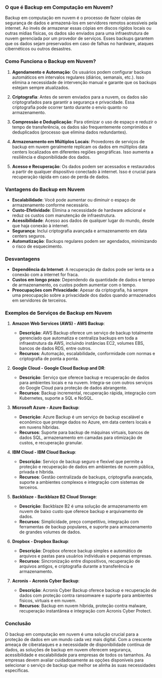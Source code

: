### O que é Backup em Computação em Nuvem?

Backup em computação em nuvem é o processo de fazer cópias de segurança de dados e armazená-los em servidores remotos acessíveis pela internet. Ao invés de armazenar essas cópias em discos rígidos locais ou outras mídias físicas, os dados são enviados para uma infraestrutura de nuvem gerenciada por um provedor de serviços. Esses backups garantem que os dados sejam preservados em caso de falhas no hardware, ataques cibernéticos ou outros desastres.

### Como Funciona o Backup em Nuvem?

1. **Agendamento e Automação**: Os usuários podem configurar backups automáticos em intervalos regulares (diários, semanais, etc.). Isso elimina a necessidade de intervenção manual e garante que os backups estejam sempre atualizados.

2. **Criptografia**: Antes de serem enviados para a nuvem, os dados são criptografados para garantir a segurança e privacidade. Essa criptografia pode ocorrer tanto durante o envio quanto no armazenamento.

3. **Compressão e Deduplicação**: Para otimizar o uso de espaço e reduzir o tempo de transferência, os dados são frequentemente comprimidos e deduplicados (processo que elimina dados redundantes).

4. **Armazenamento em Múltiplos Locais**: Provedores de serviços de backup em nuvem geralmente replicam os dados em múltiplos data centers localizados em diferentes regiões geográficas. Isso aumenta a resiliência e disponibilidade dos dados.

5. **Acesso e Recuperação**: Os dados podem ser acessados e restaurados a partir de qualquer dispositivo conectado à internet. Isso é crucial para recuperação rápida em caso de perda de dados.

### Vantagens do Backup em Nuvem

- **Escalabilidade**: Você pode aumentar ou diminuir o espaço de armazenamento conforme necessário.
- **Custo-Efetividade**: Elimina a necessidade de hardware adicional e reduz os custos com manutenção de infraestrutura.
- **Acessibilidade**: Acesso aos dados de qualquer lugar do mundo, desde que haja conexão à internet.
- **Segurança**: Inclui criptografia avançada e armazenamento em data centers seguros.
- **Automatização**: Backups regulares podem ser agendados, minimizando o risco de esquecimento.

### Desvantagens

- **Dependência da Internet**: A recuperação de dados pode ser lenta se a conexão com a internet for fraca.
- **Custos em longo prazo**: Dependendo da quantidade de dados e tempo de armazenamento, os custos podem aumentar com o tempo.
- **Preocupações com Privacidade**: Apesar da criptografia, há sempre uma preocupação sobre a privacidade dos dados quando armazenados em servidores de terceiros.

### Exemplos de Serviços de Backup em Nuvem

1. **Amazon Web Services (AWS) - AWS Backup**: 
   - **Descrição**: AWS Backup oferece um serviço de backup totalmente gerenciado que automatiza e centraliza backups em toda a infraestrutura da AWS, incluindo instâncias EC2, volumes EBS, bancos de dados RDS, entre outros.
   - **Recursos**: Automação, escalabilidade, conformidade com normas e criptografia de ponta a ponta.

2. **Google Cloud - Google Cloud Backup and DR**:
   - **Descrição**: Serviço que oferece backup e recuperação de dados para ambientes locais e na nuvem. Integra-se com outros serviços do Google Cloud para proteção de dados abrangente.
   - **Recursos**: Backup incremental, recuperação rápida, integração com Kubernetes, suporte a SQL e NoSQL.

3. **Microsoft Azure - Azure Backup**:
   - **Descrição**: Azure Backup é um serviço de backup escalável e econômico que protege dados no Azure, em data centers locais e em nuvens híbridas.
   - **Recursos**: Suporte para backup de máquinas virtuais, bancos de dados SQL, armazenamento em camadas para otimização de custos, e recuperação granular.

4. **IBM Cloud - IBM Cloud Backup**:
   - **Descrição**: Serviço de backup seguro e flexível que permite a proteção e recuperação de dados em ambientes de nuvem pública, privada e híbrida.
   - **Recursos**: Gestão centralizada de backups, criptografia avançada, suporte a ambientes complexos e integração com sistemas de terceiros.

5. **Backblaze - Backblaze B2 Cloud Storage**:
   - **Descrição**: Backblaze B2 é uma solução de armazenamento em nuvem de baixo custo que oferece backup e arquivamento de dados.
   - **Recursos**: Simplicidade, preço competitivo, integração com ferramentas de backup populares, e suporte para armazenamento de grandes volumes de dados.

6. **Dropbox - Dropbox Backup**:
   - **Descrição**: Dropbox oferece backup simples e automático de arquivos e pastas para usuários individuais e pequenas empresas.
   - **Recursos**: Sincronização entre dispositivos, recuperação de arquivos antigos, e criptografia durante a transferência e armazenamento.

7. **Acronis - Acronis Cyber Backup**:
   - **Descrição**: Acronis Cyber Backup oferece backup e recuperação de dados com proteção contra ransomware e suporte para ambientes físicos, virtuais e em nuvem.
   - **Recursos**: Backup em nuvem híbrida, proteção contra malware, recuperação instantânea e integração com Acronis Cyber Protect.

### Conclusão

O backup em computação em nuvem é uma solução crucial para a proteção de dados em um mundo cada vez mais digital. Com a crescente ameaça de ciberataques e a necessidade de disponibilidade contínua de dados, as soluções de backup em nuvem oferecem segurança, acessibilidade e escalabilidade para empresas de todos os tamanhos. As empresas devem avaliar cuidadosamente as opções disponíveis para selecionar o serviço de backup que melhor se alinha às suas necessidades específicas.

